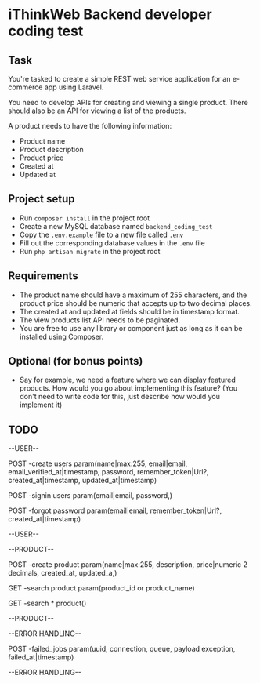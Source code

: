 # iThinkWeb Backend developer coding test

## Task
You're tasked to create a simple REST web service application for an e-commerce app using Laravel.

You need to develop APIs for creating and viewing a single product. There should also be an API for viewing a list of the products.

A product needs to have the following information:

- Product name
- Product description
- Product price
- Created at
- Updated at

## Project setup
- Run `composer install` in the project root
- Create a new MySQL database named `backend_coding_test`
- Copy the `.env.example` file to a new file called `.env`
- Fill out the corresponding database values in the `.env` file
- Run `php artisan migrate` in the project root

## Requirements
- The product name should have a maximum of 255 characters, and the product price should be numeric that accepts up to two decimal places.
- The created at and updated at fields should be in timestamp format.
- The view products list API needs to be paginated.
- You are free to use any library or component just as long as it can be installed using Composer.

## Optional (for bonus points)
- Say for example, we need a feature where we can display featured products. How would you go about implementing this feature? (You don't need to write code for this, just describe how would you implement it)


## TODO
--USER--

POST
-create users param(name|max:255,  email|email,  email_verified_at|timestamp,  password,  remember_token|Url?,  created_at|timestamp,  updated_at|timestamp) 

POST
-signin users param(email|email,  password,)

POST
-forgot password param(email|email, remember_token|Url?, created_at|timestamp)

--USER--

--PRODUCT--

POST
-create product param(name|max:255,	 description,	price|numeric 2 decimals, 	created_at,	updated_a,) 

GET
-search product param(product_id or product_name)

GET
-search * product()

--PRODUCT--


--ERROR HANDLING--

POST
-failed_jobs param(uuid,  connection,	queue,	payload	exception,	failed_at|timestamp)

--ERROR HANDLING--